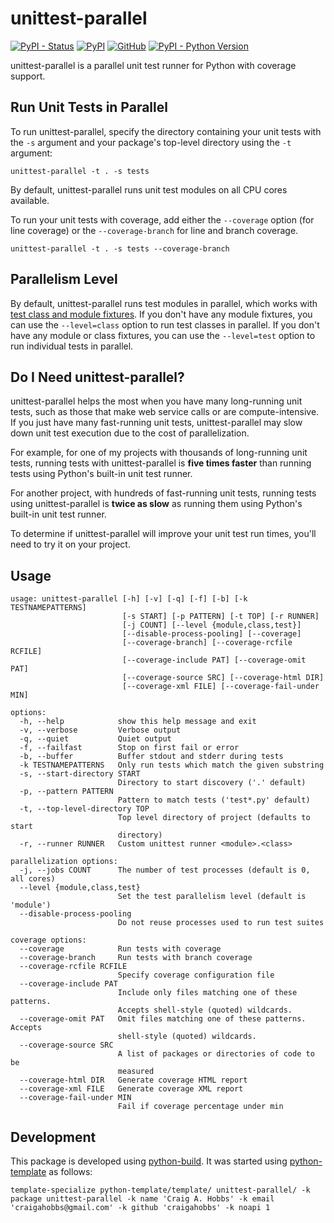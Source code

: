 # unittest-parallel

[![PyPI - Status](https://img.shields.io/pypi/status/unittest-parallel)](https://pypi.org/project/unittest-parallel/)
[![PyPI](https://img.shields.io/pypi/v/unittest-parallel)](https://pypi.org/project/unittest-parallel/)
[![GitHub](https://img.shields.io/github/license/craigahobbs/unittest-parallel)](https://github.com/craigahobbs/unittest-parallel/blob/main/LICENSE)
[![PyPI - Python Version](https://img.shields.io/pypi/pyversions/unittest-parallel)](https://pypi.org/project/unittest-parallel/)

unittest-parallel is a parallel unit test runner for Python with coverage support.


## Run Unit Tests in Parallel

To run unittest-parallel, specify the directory containing your unit tests with the `-s` argument
and your package's top-level directory using the `-t` argument:

~~~
unittest-parallel -t . -s tests
~~~

By default, unittest-parallel runs unit test modules on all CPU cores available.

To run your unit tests with coverage, add either the `--coverage` option (for line coverage) or the
`--coverage-branch` for line and branch coverage.

~~~
unittest-parallel -t . -s tests --coverage-branch
~~~


## Parallelism Level

By default, unittest-parallel runs test modules in parallel, which works with
[test class and module fixtures](https://docs.python.org/3/library/unittest.html#class-and-module-fixtures).
If you don't have any module fixtures, you can use the `--level=class` option to run test classes in
parallel. If you don't have any module or class fixtures, you can use the `--level=test` option to
run individual tests in parallel.


## Do I Need unittest-parallel?

unittest-parallel helps the most when you have many long-running unit tests, such as those that make
web service calls or are compute-intensive. If you just have many fast-running unit tests,
unittest-parallel may slow down unit test execution due to the cost of parallelization.

For example, for one of my projects with thousands of long-running unit tests, running tests with
unittest-parallel is **five times faster** than running tests using Python's built-in unit test
runner.

For another project, with hundreds of fast-running unit tests, running tests using unittest-parallel
is **twice as slow** as running them using Python's built-in unit test runner.

To determine if unittest-parallel will improve your unit test run times, you'll need to try it on
your project.


## Usage

~~~
usage: unittest-parallel [-h] [-v] [-q] [-f] [-b] [-k TESTNAMEPATTERNS]
                         [-s START] [-p PATTERN] [-t TOP] [-r RUNNER]
                         [-j COUNT] [--level {module,class,test}]
                         [--disable-process-pooling] [--coverage]
                         [--coverage-branch] [--coverage-rcfile RCFILE]
                         [--coverage-include PAT] [--coverage-omit PAT]
                         [--coverage-source SRC] [--coverage-html DIR]
                         [--coverage-xml FILE] [--coverage-fail-under MIN]

options:
  -h, --help            show this help message and exit
  -v, --verbose         Verbose output
  -q, --quiet           Quiet output
  -f, --failfast        Stop on first fail or error
  -b, --buffer          Buffer stdout and stderr during tests
  -k TESTNAMEPATTERNS   Only run tests which match the given substring
  -s, --start-directory START
                        Directory to start discovery ('.' default)
  -p, --pattern PATTERN
                        Pattern to match tests ('test*.py' default)
  -t, --top-level-directory TOP
                        Top level directory of project (defaults to start
                        directory)
  -r, --runner RUNNER   Custom unittest runner <module>.<class>

parallelization options:
  -j, --jobs COUNT      The number of test processes (default is 0, all cores)
  --level {module,class,test}
                        Set the test parallelism level (default is 'module')
  --disable-process-pooling
                        Do not reuse processes used to run test suites

coverage options:
  --coverage            Run tests with coverage
  --coverage-branch     Run tests with branch coverage
  --coverage-rcfile RCFILE
                        Specify coverage configuration file
  --coverage-include PAT
                        Include only files matching one of these patterns.
                        Accepts shell-style (quoted) wildcards.
  --coverage-omit PAT   Omit files matching one of these patterns. Accepts
                        shell-style (quoted) wildcards.
  --coverage-source SRC
                        A list of packages or directories of code to be
                        measured
  --coverage-html DIR   Generate coverage HTML report
  --coverage-xml FILE   Generate coverage XML report
  --coverage-fail-under MIN
                        Fail if coverage percentage under min
~~~


## Development

This package is developed using [python-build](https://github.com/craigahobbs/python-build#readme).
It was started using [python-template](https://github.com/craigahobbs/python-template#readme) as follows:

~~~
template-specialize python-template/template/ unittest-parallel/ -k package unittest-parallel -k name 'Craig A. Hobbs' -k email 'craigahobbs@gmail.com' -k github 'craigahobbs' -k noapi 1
~~~
